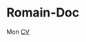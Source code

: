 # Romain-Doc
Mon <a href="https://htmlpreview.github.io/?https://github.com/quet-romain/Romain-Doc/blob/master/index.html">CV</a>
